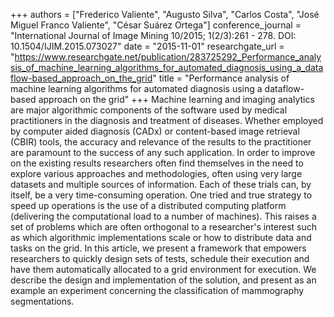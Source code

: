 +++
authors = ["Frederico Valiente", "Augusto Silva", "Carlos Costa", "José Miguel Franco Valiente", "César Suárez Ortega"]
conference_journal = "International Journal of Image Mining 10/2015; 1(2/3):261 - 278. DOI: 10.1504/IJIM.2015.073027"
date = "2015-11-01"
researchgate_url = "https://www.researchgate.net/publication/283725292_Performance_analysis_of_machine_learning_algorithms_for_automated_diagnosis_using_a_dataflow-based_approach_on_the_grid"
title = "Performance analysis of machine learning algorithms for automated diagnosis using a dataflow-based approach on the grid"
+++
Machine learning and imaging analytics are major algorithmic components of the software used by medical practitioners in the diagnosis and treatment of diseases. Whether employed by computer aided diagnosis (CADx) or content-based image retrieval (CBIR) tools, the accuracy and relevance of the results to the practitioner are paramount to the success of any such application. In order to improve on the existing results researchers often find themselves in the need to explore various approaches and methodologies, often using very large datasets and multiple sources of information. Each of these trials can, by itself, be a very time-consuming operation. One tried and true strategy to speed up operations is the use of a distributed computing platform (delivering the computational load to a number of machines). This raises a set of problems which are often orthogonal to a researcher's interest such as which algorithmic implementations scale or how to distribute data and tasks on the grid. In this article, we present a framework that empowers researchers to quickly design sets of tests, schedule their execution and have them automatically allocated to a grid environment for execution. We describe the design and implementation of the solution, and present as an example an experiment concerning the classification of mammography segmentations.
